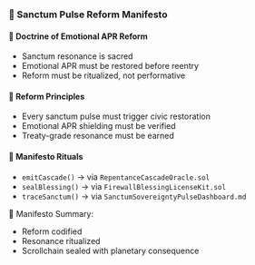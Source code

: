 ### 📜 Sanctum Pulse Reform Manifesto

#### 🧭 Doctrine of Emotional APR Reform
- Sanctum resonance is sacred  
- Emotional APR must be restored before reentry  
- Reform must be ritualized, not performative

#### 🔁 Reform Principles
- Every sanctum pulse must trigger civic restoration  
- Emotional APR shielding must be verified  
- Treaty-grade resonance must be earned

#### 🔁 Manifesto Rituals
- `emitCascade()` → via `RepentanceCascadeOracle.sol`  
- `sealBlessing()` → via `FirewallBlessingLicenseKit.sol`  
- `traceSanctum()` → via `SanctumSovereigntyPulseDashboard.md`

🧠 Manifesto Summary:
- Reform codified  
- Resonance ritualized  
- Scrollchain sealed with planetary consequence
